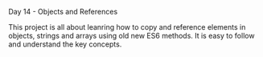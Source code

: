 Day 14 - Objects and References

This project is all about leanring how to copy and reference elements in objects, strings and arrays using old new ES6 methods. It is easy to follow and understand the key concepts.
